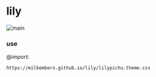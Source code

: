 # lily

![main](https://raw.githubusercontent.com/milkembers/lily/main/assets/preview.png)

### use

@import:

```
https://milkembers.github.io/lily/lilypichu.theme.css
```